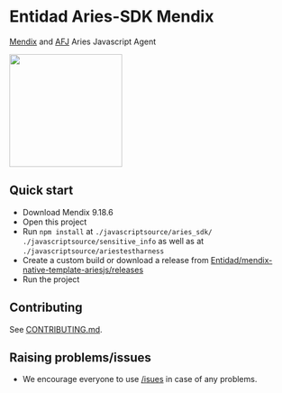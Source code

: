 # Entidad Aries-SDK Mendix

[Mendix](https://www.mendix.com/) and [AFJ](https://aries.js.org/) Aries Javascript Agent

<img src="https://github.com/Entidad/entidad-aries-sdk-mendix/blob/main/img/preview.gif?raw=true" width="200" />

## Quick start

* Download Mendix 9.18.6
* Open this project
* Run `npm install` at `./javascriptsource/aries_sdk/` `./javascriptsource/sensitive_info` as well as  at `./javascriptsource/ariestestharness`
* Create a custom build or download a release from [Entidad/mendix-native-template-ariesjs/releases](https://github.com/Entidad/mendix-native-template-ariesjs/releases)
* Run the project

## Contributing
See [CONTRIBUTING.md](https://github.com/Entidad/entidad-aries-sdk-mendix/blob/main/CONTRIBUTING.md).

## Raising problems/issues
-   We encourage everyone to use [/isues](https://github.com/Entidad/entidad-aries-sdk-mendix/issues) in case of any problems.
